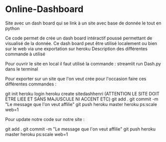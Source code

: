 # Online-Dashboard
Site avec un dash board qui se link à un site avec base de donnée le tout en python

Ce code permet de crée un dash board intéractif poussé permettant de visualisé de la donnée.
Ce dash board peut être utilisé localement ou bien sur le web via une exportation sur heroku
Description des différentes commande à utilisé

Pour ouvrir le site en local il faut utilisé la commande : streamlit run Dash.py dans le terminal

Pour exporter sur un site que l'on veut crée pour l'occasion faire ces différentes commandes : 

git init
heroku login
heroku create sitedashhenri  (ATTENTION LE SITE DOIT ETRE LIEE ET SANS MAJUSCULE NI ACCENT ETC)
git add .
git commit -m "Le message que l'on veut affilie"
git push heroku master
heroku ps:scale web=1

Pour update notre code sur notre site : 

git add .
git commit -m "Le message que l'on veut affilie"
git push heroku master
heroku ps:scale web=1

